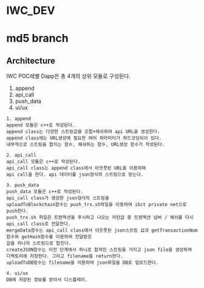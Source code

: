 # IWC_DEV
# md5 branch

## Architecture
IWC POC레벨 Dapp은 총 4개의 상위 모듈로 구성된다.

1. append
2. api_call
3. push_data
4. ui/ux

```
1. append
append 모듈은 c++로 작성된다.
append class는 다양한 스트링값을 조합+헤쉬하여 api URL을 생성한다.
append class에는 URL생성에 필요한 여러 파라미터가 하드코딩되어 있다.
내부적으로 스트링을 합치는 함수, 해쉬하는 함수, URL생성 함수가 작성된다.
```

```
2. api_call
api_call 모듈은 c++로 작성된다.
api_call class는 append class에서 아웃풋된 URL을 이용하여
api call을 한다. api 데이터를 json형식의 스트링으로 받는다.
```

```
3. push_data
push_data 모듈은 c++로 작성된다.
api_call class가 생성한 json형식의 스트링을
uploadToBlockchain함수는 push_trx.sh파일을 이용하여 ibct private net으로 push한다.
push_trx.sh 파일은 트렌젝션을 푸시하고 나오는 리턴값 중 트렌젝션 넘버 / 헤쉬를 다시 api_call class로 전달한다.
mergeData함수는 api_call class에서 아웃풋된 json스트링 값과 getTransactionNum함수와 getHash함수를 이용하여 전달받은
값을 하나의 스트링으로 합친다.
createJSON함수는 이전 단계에서 하나로 합쳐진 스트링을 가지고 json file을 생성하여 디렉토리에 저장한다. 그리고 filename을 return한다.
uploadToDB함수는 filename을 이용하여 json파일을 DB로 업로드한다.
```

```
4. ui/ux
DB에 저장된 정보를 받아서 디스플레이.
```
